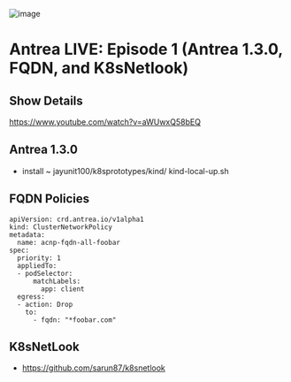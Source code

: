 ![image](https://github.com/jayunit100/k8sprototypes/raw/master/antrea-LIVE/antrea-LIVE.png)

# Antrea LIVE: Episode 1 (Antrea 1.3.0, FQDN, and K8sNetlook)

## Show Details

https://www.youtube.com/watch?v=aWUwxQ58bEQ

## Antrea 1.3.0

- install ~ jayunit100/k8sprototypes/kind/ kind-local-up.sh

## FQDN Policies

```
apiVersion: crd.antrea.io/v1alpha1
kind: ClusterNetworkPolicy
metadata:
  name: acnp-fqdn-all-foobar
spec:
  priority: 1
  appliedTo:
  - podSelector:
      matchLabels:
        app: client
  egress:
  - action: Drop
    to:
      - fqdn: "*foobar.com"
```

## K8sNetLook

- https://github.com/sarun87/k8snetlook






